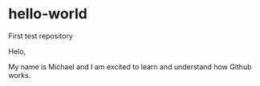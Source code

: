 # hello-world
First test repository 

Helo,

My name is Michael and I am excited to learn and understand how Github works.
